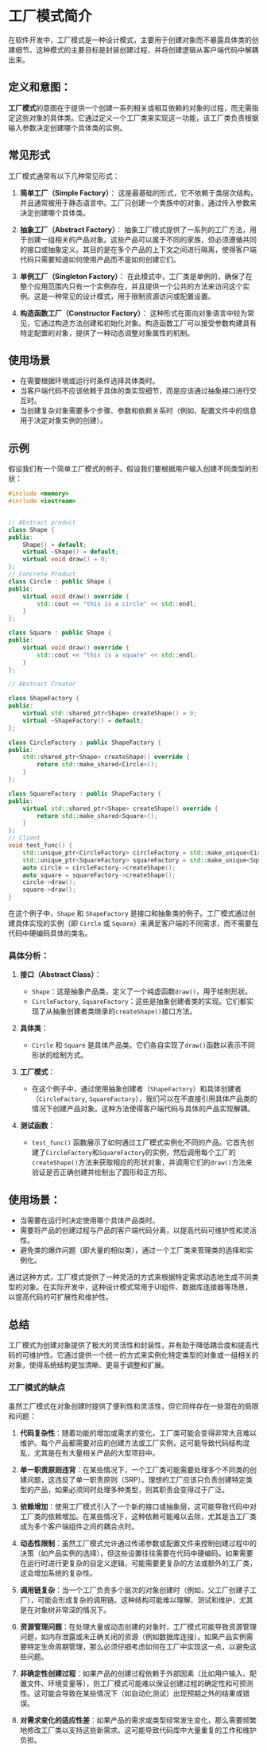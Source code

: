# 工厂模式简介

在软件开发中，工厂模式是一种设计模式，主要用于创建对象而不暴露具体类的创建细节。这种模式的主要目标是封装创建过程，并将创建逻辑从客户端代码中解耦出来。

## 定义和意图：

**工厂模式**的意图在于提供一个创建一系列相关或相互依赖的对象的过程，而无需指定这些对象的具体类。它通过定义一个工厂类来实现这一功能，该工厂类负责根据输入参数决定创建哪个具体类的实例。

## 常见形式

工厂模式通常有以下几种常见形式：

1. **简单工厂（Simple Factory）**：
   这是最基础的形式，它不依赖于类层次结构，并且通常被用于静态语言中。工厂只创建一个类族中的对象，通过传入参数来决定创建哪个具体类。

2. **抽象工厂（Abstract Factory）**：
   抽象工厂模式提供了一系列的工厂方法，用于创建一组相关的产品对象。这些产品可以属于不同的家族，但必须遵循共同的接口或抽象定义。其目的是在多个产品的上下文之间进行隔离，使得客户端代码只需要知道如何使用产品而不是如何创建它们。

3. **单例工厂（Singleton Factory）**：
   在此模式中，工厂类是单例的，确保了在整个应用范围内只有一个实例存在，并且提供一个公共的方法来访问这个实例。这是一种常见的设计模式，用于限制资源访问或配置设置。

4. **构造函数工厂（Constructor Factory）**：
   这种形式在面向对象语言中较为常见，它通过构造方法创建和初始化对象。构造函数工厂可以接受参数构建具有特定配置的对象，提供了一种动态调整对象属性的机制。

## 使用场景

- 在需要根据环境或运行时条件选择具体类时。
- 当客户端代码不应该依赖于具体的类实现细节，而是应该通过抽象接口进行交互时。
- 当创建复杂对象需要多个步骤、参数和依赖关系时（例如，配置文件中的信息用于决定对象实例的创建）。

## 示例

假设我们有一个简单工厂模式的例子。假设我们要根据用户输入创建不同类型的形状：

```cpp
#include <memory>
#include <iostream>


// Abstract product
class Shape {
public:
    Shape() = default;
    virtual ~Shape() = default;
    virtual void draw() = 0;
};
// Concrete Product
class Circle : public Shape {
public:
    virtual void draw() override {
        std::cout << "this is a circle" << std::endl;
    }
};

class Square : public Shape {
public:
    virtual void draw() override {
        std::cout << "this is a square" << std::endl;
    }
};

// Abstract Creator

class ShapeFactory {
public:
    virtual std::shared_ptr<Shape> createShape() = 0;
    virtual ~ShapeFactory() = default;
};

class CircleFactory : public ShapeFactory {
public:
    std::shared_ptr<Shape> createShape() override {
        return std::make_shared<Circle>();
    }
};

class SquareFactory : public ShapeFactory {
public:
    virtual std::shared_ptr<Shape> createShape() override {
        return std::make_shared<Square>();
    }
};
// Client
void test_func() {
    std::unique_ptr<CircleFactory> circleFactory = std::make_unique<CircleFactory>();
    std::unique_ptr<SquareFactory> squareFactory = std::make_unique<SquareFactory>();
    auto circle = circleFactory->createShape();
    auto square = squareFactory->createShape();
    circle->draw();
    square->draw();
}
```

在这个例子中，`Shape` 和 `ShapeFactory` 是接口和抽象类的例子。工厂模式通过创建具体实现的实例（即 `Circle` 或 `Square`）来满足客户端的不同需求，而不需要在代码中硬编码具体的类名。

### 具体分析：

1. **接口（Abstract Class）**：

   - `Shape`：这是抽象产品类，定义了一个纯虚函数`draw()`，用于绘制形状。
   - `CircleFactory`, `SquareFactory`：这些是抽象创建者类的实现。它们都实现了从抽象创建者类继承的`createShape()`接口方法。

2. **具体类**：

   - `Circle` 和 `Square` 是具体产品类。它们各自实现了`draw()`函数以表示不同形状的绘制方式。

3. **工厂模式**：
   - 在这个例子中，通过使用抽象创建者（`ShapeFactory`）和具体创建者（`CircleFactory`, `SquareFactory`），我们可以在不直接引用具体产品类的情况下创建产品对象。这种方法使得客户端代码与具体的产品实现解耦。
4. **测试函数**：
   - `test_func()` 函数展示了如何通过工厂模式实例化不同的产品。它首先创建了`CircleFactory`和`SquareFactory`的实例，然后调用每个工厂的`createShape()`方法来获取相应的形状对象，并调用它们的`draw()`方法来验证是否正确创建并绘制出了圆形和正方形。

## 使用场景：

- 当需要在运行时决定使用哪个具体产品类时。
- 需要将产品的创建过程与产品的客户端代码分离，以提高代码可维护性和灵活性。
- 避免类的爆炸问题（即大量的相似类），通过一个工厂类来管理类的选择和实例化。

通过这种方式，工厂模式提供了一种灵活的方式来根据特定需求动态地生成不同类型的对象。在实际开发中，这种设计模式常用于UI组件、数据库连接器等场景，以提高代码的可扩展性和维护性。

## 总结

工厂模式为创建对象提供了极大的灵活性和封装性，并有助于降低耦合度和提高代码的可维护性。它通过提供一个统一的方式来实例化特定类型的对象或一组相关的对象，使得系统结构更加清晰、更易于调整和扩展。


### 工厂模式的缺点

虽然工厂模式在对象创建时提供了便利性和灵活性，但它同样存在一些潜在的局限和问题：

1. **代码复杂性**：随着功能的增加或需求的变化，工厂类可能会变得非常大且难以维护。每个产品都需要对应的创建方法或工厂实例，这可能导致代码结构混乱，尤其是在有大量相关产品的大型项目中。

2. **单一职责原则违背**：在某些情况下，一个工厂类可能需要处理多个不同类的创建问题，这违反了单一职责原则（SRP）。理想的工厂应该只负责创建特定类型的产品，如果必须同时处理多种类型，则其职责会变得过于广泛。

3. **依赖增加**：使用工厂模式引入了一个新的接口或抽象层，这可能导致代码中对工厂类的依赖增加。在某些情况下，这种依赖可能难以去除，尤其是当工厂类成为多个客户端组件之间的耦合点时。

4. **动态性限制**：虽然工厂模式允许通过传递参数或配置文件来控制创建过程中的决策（如产品实例的选择），但这些设置往往需要在代码中硬编码。如果需要在运行时进行更复杂的自定义逻辑，可能需要更复杂的方法或额外的工厂类，这会增加系统的复杂性。

5. **调用链复杂**：当一个工厂负责多个层次的对象创建时（例如，父工厂创建子工厂），可能会形成复杂的调用链。这种结构可能难以理解、测试和维护，尤其是在对象树非常深的情况下。

6. **资源管理问题**：在处理大量或动态创建的对象时，工厂模式可能导致资源管理问题，如内存泄露或未正确关闭的资源（例如数据库连接）。如果产品实例需要特定生命周期管理，那么必须仔细考虑如何在工厂中实现这一点，以避免这些问题。

7. **非确定性创建过程**：如果产品的创建过程依赖于外部因素（比如用户输入、配置文件、环境变量等），则工厂模式可能难以保证创建过程的确定性和可预测性。这可能会导致在某些情况下（如自动化测试）出现预期之外的结果或错误。

8. **对需求变化的适应性差**：如果产品的需求或类型经常发生变化，那么需要频繁地修改工厂类以支持这些新需求。这可能导致代码库中大量重复的工作和维护负担。



